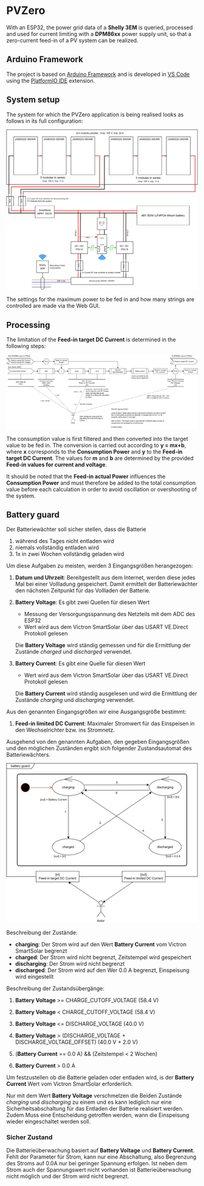 # PVZero

With an ESP32, the power grid data of a **Shelly 3EM** is queried, processed and used for current limiting with a
**DPM86xx** power supply unit, so that a zero-current feed-in of a PV system can be realized.

## Arduino Framework

The project is based on [Arduino Framework](https://www.arduino.cc/reference/en) and is developed in
[VS Code](https://code.visualstudio.com/) using the [PlatformIO IDE](https://platformio.org/) extension.

## System setup

The system for which the PVZero application is being realised looks as follows in its full configuration:

![processing](./docs/images/system_setup.drawio.svg)

The settings for the maximum power to be fed in and how many strings are controlled are made via the Web GUI.

## Processing

The limitation of the **Feed-in target DC Current** is determined in the following steps:

![processing](./docs/images/processing.drawio.svg)

The consumption value is first filtered and then converted into the target value to be fed in.
The conversion is carried out according to **y = mx+b**, where **x** corresponds to the **Consumption Power** and **y**
to the **Feed-in target DC Current**. The values for **m** and **b** are determined by the provided
**Feed-in values for current and voltage**.

It should be noted that the **Feed-in actual Power** influences the **Consumption Power** and must therefore be added to
the total consumption value before each calculation in order to avoid oscillation or overshooting of the system.

## Battery guard

Der Batteriewächter soll sicher stellen, dass die Batterie

1. während des Tages nicht entladen wird
1. niemals vollständig entladen wird
1. 1x in zwei Wochen vollständig geladen wird

Um diese Aufgaben zu meisten, werden 3 Eingangsgrößen herangezogen:

1. **Datum und Uhrzeit**: Bereitgestellt aus dem Internet, werden diese jedes Mal bei einer Vollladung gespeichert.
   Damit ermittelt der Batteriewächter den nächsten Zeitpunkt für das Vollladen der Batterie.

1. **Battery Voltage**: Es gibt zwei Quellen für diesen Wert

   - Messung der Versorgungsspannung des Netzteils mit dem ADC des ESP32
   - Wert wird aus dem Victron SmartSolar über das USART VE.Direct Protokoll gelesen

   Die **Battery Voltage** wird ständig gemessen und für die Ermittlung der Zustände _charged_ und _discharged_
   verwendet.

1. **Battery Current**: Es gibt eine Quelle für diesen Wert

   - Wert wird aus dem Victron SmartSolar über das USART VE.Direct Protokoll gelesen

   Die **Battery Current** wird ständig ausgelesen und wird die Ermittlung der Zustände _charging_ und _discharging_
   verwendet.

Aus den genannten Eingangsgrößen wir eine Ausgangsgröße bestimmt:

1. **Feed-in limited DC Current**: Maximaler Stromwert für das Einspeisen in den Wechselrichter bzw. ins Stromnetz.

Ausgehend von den genannten Aufgaben, den gegeben Eingangsgrößen und den möglichen Zuständen ergibt sich folgender
Zustandsautomat des Batteriewächters.

![processing](./docs/images/battery_guard_sm.drawio.svg)

Beschreibung der Zustände:

- **charging**: Der Strom wird auf den Wert **Battery Current** vom Victron SmartSolar begrenzt
- **charged**: Der Strom wird nicht begrenzt, Zeitstempel wird gespeichert
- **discharging**: Der Strom wird nicht begrenzt
- **discharged**: Der Strom wird auf den Wer 0.0 A begrenzt, Einspeisung wird eingestellt

Beschreibung der Zustandsübergänge:

1. **Battery Voltage** >= CHARGE_CUTOFF_VOLTAGE (58.4 V)

2. **Battery Voltage** < CHARGE_CUTOFF_VOLTAGE (58.4 V)

3. **Battery Voltage** <= DISCHARGE_VOLTAGE (40.0 V)

4. **Battery Voltage** > (DISCHARGE_VOLTAGE + DISCHARGE_VOLTAGE_OFFSET) (40.0 V + 2.0 V)

5. (**Battery Current** == 0.0 A) && (Zeitstempel < 2 Wochen)

6. **Battery Current** > 0.0 A

Um festzustellen ob die Batterie geladen oder entladen wird, is der **Battery Current** Wert vom Victron SmartSolar
erforderlich.

Nur mit dem Wert **Battery Voltage** verschmelzen die Beiden Zustände _charging_ und _discharging_ zu einem und
es kann lediglich nur eine Sicherheitsabschaltung für das Entladen der Batterie realisiert werden. Zudem Muss eine
Entscheidung getroffen werden, wann die Einspeisung wieder eingeschaltet werden soll.

### Sicher Zustand

Die Batterieüberwachung basiert auf **Battery Voltage** und **Battery Current**. Fehlt der Parameter für Strom, kann
nur eine Abschaltung, also Begrenzung des Stroms auf 0.0A nur bei geringer Spannung erfolgen. Ist neben dem Strom auch
der Spannungswert nicht vorhanden ist Batterieüberwachung nicht möglich und der Strom wird nicht begrenzt.
